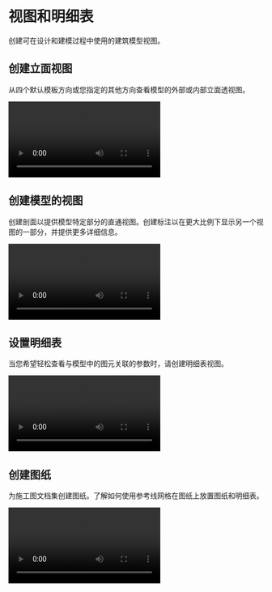# 视图和明细表
创建可在设计和建模过程中使用的建筑模型视图。
## 创建立面视图
从四个默认模板方向或您指定的其他方向查看模型的外部或内部立面透视图。

<video src ="https://help.autodesk.com/videos/558d8a40-3911-11ed-905f-859cd9fcf2e4/video.webm" controls="controls" > </video>
<!-- <video src ="../Videoes/CreateElevationViews.webm" controls="controls" > </video> -->

## 创建模型的视图

创建剖面以提供模型特定部分的直通视图。创建标注以在更大比例下显示另一个视图的一部分，并提供更多详细信息。

<video src ="https://help.autodesk.com/videos/559b45e0-3911-11ed-905f-859cd9fcf2e4/video.webm" controls="controls" > </video>
<!-- <video src ="../Videoes/CreateViewsOfYourModel.webm" controls="controls" > </video> -->
## 设置明细表
当您希望轻松查看与模型中的图元关联的参数时，请创建明细表视图。

<video src ="https://help.autodesk.com/videos/de096ba0-3911-11ed-905f-859cd9fcf2e4/video.webm" controls="controls" > </video>
<!-- <video src ="../Videoes/SelectingFieldsForSchedule.webm" controls="controls" > </video> -->
## 创建图纸
为施工图文档集创建图纸。了解如何使用参考线网格在图纸上放置图纸和明细表。

<video src ="https://help.autodesk.com/videos/54de8590-3911-11ed-905f-859cd9fcf2e4/video.webm" controls="controls" > </video>
<!-- <video src ="../Videoes/CreatingSheets.webm" controls="controls" > </video> -->